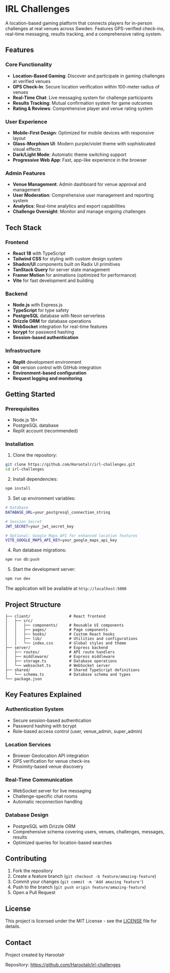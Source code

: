 # IRL Challenges

A location-based gaming platform that connects players for in-person challenges at real venues across Sweden. Features GPS-verified check-ins, real-time messaging, results tracking, and a comprehensive rating system.

## Features

### Core Functionality
- **Location-Based Gaming**: Discover and participate in gaming challenges at verified venues
- **GPS Check-In**: Secure location verification within 100-meter radius of venues
- **Real-Time Chat**: Live messaging system for challenge participants
- **Results Tracking**: Mutual confirmation system for game outcomes
- **Rating & Reviews**: Comprehensive player and venue rating system

### User Experience
- **Mobile-First Design**: Optimized for mobile devices with responsive layout
- **Glass-Morphism UI**: Modern purple/violet theme with sophisticated visual effects
- **Dark/Light Mode**: Automatic theme switching support
- **Progressive Web App**: Fast, app-like experience in the browser

### Admin Features
- **Venue Management**: Admin dashboard for venue approval and management
- **User Moderation**: Comprehensive user management and reporting system
- **Analytics**: Real-time analytics and export capabilities
- **Challenge Oversight**: Monitor and manage ongoing challenges

## Tech Stack

### Frontend
- **React 18** with TypeScript
- **Tailwind CSS** for styling with custom design system
- **Shadcn/UI** components built on Radix UI primitives
- **TanStack Query** for server state management
- **Framer Motion** for animations (optimized for performance)
- **Vite** for fast development and building

### Backend
- **Node.js** with Express.js
- **TypeScript** for type safety
- **PostgreSQL** database with Neon serverless
- **Drizzle ORM** for database operations
- **WebSocket** integration for real-time features
- **bcrypt** for password hashing
- **Session-based authentication**

### Infrastructure
- **Replit** development environment
- **Git** version control with GitHub integration
- **Environment-based configuration**
- **Request logging and monitoring**

## Getting Started

### Prerequisites
- Node.js 18+ 
- PostgreSQL database
- Replit account (recommended)

### Installation

1. Clone the repository:
```bash
git clone https://github.com/Harootalr/irl-challenges.git
cd irl-challenges
```

2. Install dependencies:
```bash
npm install
```

3. Set up environment variables:
```bash
# Database
DATABASE_URL=your_postgresql_connection_string

# Session Secret
JWT_SECRET=your_jwt_secret_key

# Optional: Google Maps API for enhanced location features
VITE_GOOGLE_MAPS_API_KEY=your_google_maps_api_key
```

4. Run database migrations:
```bash
npm run db:push
```

5. Start the development server:
```bash
npm run dev
```

The application will be available at `http://localhost:5000`

## Project Structure

```
├── client/                 # React frontend
│   ├── src/
│   │   ├── components/     # Reusable UI components
│   │   ├── pages/          # Page components
│   │   ├── hooks/          # Custom React hooks
│   │   ├── lib/            # Utilities and configurations
│   │   └── index.css       # Global styles and theme
├── server/                 # Express backend
│   ├── routes/             # API route handlers
│   ├── middleware/         # Express middleware
│   ├── storage.ts          # Database operations
│   └── websocket.ts        # WebSocket server
├── shared/                 # Shared TypeScript definitions
│   └── schema.ts           # Database schema and types
└── package.json
```

## Key Features Explained

### Authentication System
- Secure session-based authentication
- Password hashing with bcrypt
- Role-based access control (user, venue_admin, super_admin)

### Location Services
- Browser Geolocation API integration
- GPS verification for venue check-ins
- Proximity-based venue discovery

### Real-Time Communication
- WebSocket server for live messaging
- Challenge-specific chat rooms
- Automatic reconnection handling

### Database Design
- PostgreSQL with Drizzle ORM
- Comprehensive schema covering users, venues, challenges, messages, results
- Optimized queries for location-based searches

## Contributing

1. Fork the repository
2. Create a feature branch (`git checkout -b feature/amazing-feature`)
3. Commit your changes (`git commit -m 'Add amazing feature'`)
4. Push to the branch (`git push origin feature/amazing-feature`)
5. Open a Pull Request

## License

This project is licensed under the MIT License - see the [LICENSE](LICENSE) file for details.

## Contact

Project created by Harootalr

Repository: https://github.com/Harootalr/irl-challenges